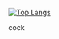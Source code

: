 [![Top Langs](https://github-readme-stats.vercel.app/api/top-langs/?username=gitretard&theme=dark)](https://github.com/anuraghazra/github-readme-stats)

cock
